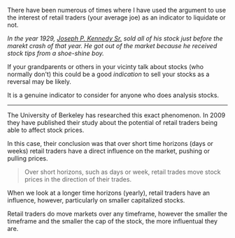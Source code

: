 There have been numerous of times where I have used the argument to use the interest of retail traders (your average joe) as an indicator to liquidate or not.

*In the year 1929, [Joseph P. Kennedy Sr.](https://en.wikipedia.org/wiki/Joseph_P._Kennedy_Sr.) sold all of his stock just before the marekt crash of that year. He got out of the market because he received stock tips from a shoe-shine boy.*

If your grandparents or others in your vicinty talk about stocks (who normally don't) this could be a good *indication* to sell your stocks as a reversal may be likely.

It is a genuine indicator to consider for anyone who does analysis stocks.

---

The University of Berkeley has researched this exact phenomenon. In 2009 they have published their study about the potential of retail traders being able to affect stock prices.

In this case, their conclusion was that over short time horizons (days or weeks) retail traders have a direct influence on the market, pushing or pulling prices.

> Over short horizons, such as days or week, retail trades move stock prices in the direction of their trades.

When we look at a longer time horizons (yearly), retail traders have an influence, however, particularly on smaller capitalized stocks.

Retail traders do move markets over any timeframe, however the smaller the timeframe and the smaller the cap of the stock, the more influentual they are.